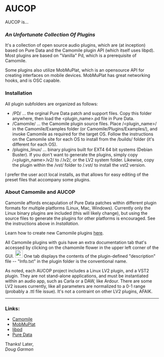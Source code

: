 # AUCOP

AUCOP is...
### *An Unfortunate Collection Of Plugins*

It's a collection of open source audio plugins, which are (at inception) based on Pure Data and the Camomile plugin API (which itself uses libpd). Most plugins are based on "Vanilla" Pd, which is a prerequisite of Camomile. 

Some plugins also utilize MobMuPlat, which is an opensource API for creating interfaces on mobile devices. MobMuPlat has great networking hooks, and is OSC capable.

### Installation
All plugin subfolders are organized as follows:

- /PD/ ... the orginal Pure Data patch and support files. Copy this folder anywhere, then load the <plugin_name>.pd file in Pure Data.
- /Camomile/ ... the Camomile plugin source files. Place /<plugin_name>/ in the Camomile/Examples folder (or Camomile/Plugins/Examples/), and invoke Camomile as required for the target OS. Follow the instructions on the Camomile site for each OS to install from the /builds/ folder (it's different for each OS).
- /plugins_linux/ ... binary plugins built for EXT4 64 bit systems (Debian Buster). If you don't want to generate the plugins, simply copy /<plugin_name>.lv2/ to <user home>/.lv2/, or the LV2 system folder. Likewise, copy the plugin within the /vst/ folder to <user home>/.vst/ to install the vst2 version.
  
I prefer the user acct local installs, as that allows for easy editing of the preset files that accompany some plugins.

### About Camomile and AUCOP

Camomile affords encapulation of Pure Data patches within different plugin formats for multiple platforms (Linux, Mac, Windows). Currently only the Linux binary plugins are included (this will likely change), but using the source files to generate the plugins for other platforms is encouraged. See the instructions above in *Installation*.

Learn how to create new Camomile plugins [here](https://github.com/pierreguillot/Camomile/wiki/How-to-create-new-plugins).

All Camomile plugins with guis have an extra documentation tab that's accessed by clicking on the chamomile flower in the upper left corner of the GUI. 
<img src="https://user-images.githubusercontent.com/1409918/37906678-2b998b0a-3103-11e8-946a-10df0f3d2eca.png" width="25"> One tab displays the contents of the plugin-defined "description" file -- "Info.txt" in the plugin folder is the conventional name.

As noted, each AUCOP project includes a Linux LV2 plugin, and a VST2 plugin. They are not stand-alone applications, and must be instantiated within an audio app, such as Carla or a DAW, like Ardour. There are some LV2 issues currently, like all parameters are normalized to a 0-1 range (probably a .ttl file issue). It's not a contraint on other LV2 plugins, AFAIK.

---

### Links:

- [Camomile](https://github.com/pierreguillot/Camomile)
- [MobMuPlat](http://www.danieliglesia.com/mobmuplat/)
- [libpd](https://github.com/libpd)
- [Pure Data](https://puredata.info/)

Thanks! Later,   
*Doug Garmon*
